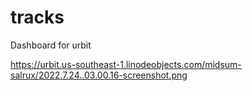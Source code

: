 # tracks
Dashboard for urbit 

https://urbit.us-southeast-1.linodeobjects.com/midsum-salrux/2022.7.24..03.00.16-screenshot.png
